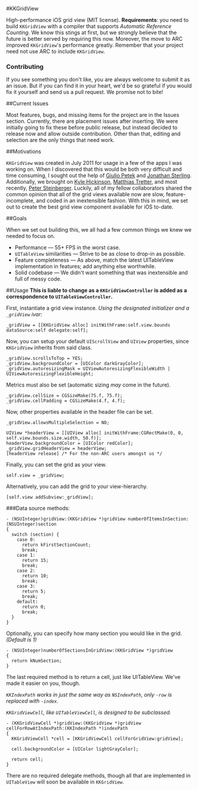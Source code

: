 #KKGridView

High-performance iOS grid view (MIT license). **Requirements**: you need
to build `KKGridView` with a compiler that supports *Automatic Reference
Counting*. We know this stings at first, but we strongly believe that
the future is better served by requiring this now. Moreover, the move to
ARC improved `KKGridView`'s performance greatly. Remember that your
project need not use ARC to include `KKGridView`.

### Contributing
If you see something you don't like, you are always welcome to submit it
as an issue. But if you can find it in your heart, we'd be so grateful
if you would fix it yourself and send us a pull request. We promise not
to bite!


##Current Issues

Most features, bugs, and missing items for the project are in the Issues section.  Currently, there are placement issues after inserting.  We were initially going to fix these before public release, but instead decided to release now and allow outside contribution.
Other than that, editing and selection are the only things that need work.

##Motivations

`KKGridView` was created in July 2011 for usage in a few of the apps I was working on.  When I discovered that this would be both very difficult and time consuming, I sought out the help of [Giulio Petek](http://twitter.com/GiloTM) and [Jonathan Sterling](http://twitter.com/jonsterling).  Additionally, we brought on [Kyle Hickinson](http://twiter.com/kylehickinson), [Matthias Tretter](http://twitter.com/myell0w), and most recently, [Peter Steinberger](http://twitter.com/steipete).  Luckily, all of my fellow collaborators shared the common opinion that all of the grid views available now are slow, feature-incomplete, and coded in an inextensible fashion.  With this in mind, we set out to create the best grid view component available for iOS to-date.

##Goals

When we set out building this, we all had a few common things we knew we needed to focus on.

* Performance — 55+ FPS in the worst case.
* `UITableView` similarities — Strive to be as close to drop-in as possible.
* Feature completeness — As above, match the latest UITableView implementation in features; add anything else worthwhile.
* Solid codebase — We didn't want something that was inextensible and 
full of messy code.


##Usage
**This is liable to change as a `KKGridViewController` is added as a correspondence to `UITableViewController`.**

First, instantiate a grid view instance.  *Using the designated initializer and a `_gridView` ivar:*

~~~~objc
_gridView = [[KKGridView alloc] initWithFrame:self.view.bounds dataSource:self delegate:self];
~~~~

Now, you can setup your default `UIScrollView` and `UIView` properties, since `KKGridView` inherits from said class.

~~~~objc
_gridView.scrollsToTop = YES;
_gridView.backgroundColor = [UIColor darkGrayColor];
_gridView.autoresizingMask = UIViewAutoresizingFlexibleWidth | UIViewAutoresizingFlexibleHeight;
~~~~

Metrics must also be set (automatic sizing *may* come in the future).

~~~~objc
_gridView.cellSize = CGSizeMake(75.f, 75.f);
_gridView.cellPadding = CGSizeMake(4.f, 4.f);
~~~~

Now, other properties available in the header file can be set.

~~~~objc
_gridView.allowsMultipleSelection = NO;

UIView *headerView = [[UIView alloc] initWithFrame:CGRectMake(0, 0, self.view.bounds.size.width, 50.f)];
headerView.backgroundColor = [UIColor redColor];
_gridView.gridHeaderView = headerView;
[headerView release] /* For the non-ARC users amongst us */
~~~~

Finally, you can set the grid as your view.

~~~~objc
self.view = _gridView;
~~~~

Alternatively, you can add the grid to your view-hierarchy.

~~~~objc
[self.view addSubview:_gridView];
~~~~

###Data source methods:

~~~~objc
- (NSUInteger)gridView:(KKGridView *)gridView numberOfItemsInSection:(NSUInteger)section
{
  switch (section) {
    case 0:
      return kFirstSectionCount;
      break;
    case 1:
      return 15;
      break;
    case 2:
      return 10;
      break;
    case 3:
      return 5;
      break;
    default:
      return 0;
      break;
  }
}
~~~~

Optionally, you can specify how many section you would like in the grid. *(Default is 1)*

~~~~objc
- (NSUInteger)numberOfSectionsInGridView:(KKGridView *)gridView
{
  return kNumSection;
}
~~~~

The last required method is to return a cell, just like UITableView.  We've made it easier on you, though.

*`KKIndexPath` works in just the same way as `NSIndexPath`, only `-row` is replaced with `-index`.*

*`KKGridViewCell`, like `UITableViewCell`, is designed to be subclassed.*

~~~~objc
- (KKGridViewCell *)gridView:(KKGridView *)gridView cellForRowAtIndexPath:(KKIndexPath *)indexPath
{
  KKGridViewCell *cell = [KKGridViewCell cellForGridView:gridView];
  
  cell.backgroundColor = [UIColor lightGrayColor];
  
  return cell;
}
~~~~


There are no required delegate methods, though all that are implemented in `UITableView` will soon be available in `KKGridView`.
